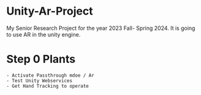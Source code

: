 # Unity-Ar-Project
 My Senior Research Project for the year 2023 Fall- Spring 2024. It is going to use AR in the unity engine. 

# Step 0 Plants
	- Activate Passthrough mdoe / Ar
	- Test Unity Webservices
	- Get Hand Tracking to operate